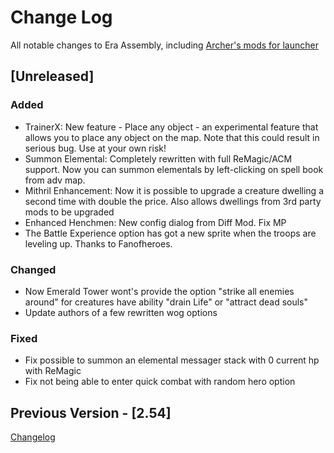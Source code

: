 
# Change Log
All notable changes to Era Assembly, including [Archer's mods for launcher](https://github.com/Archer30/Era-Launcher-Mods)

## [Unreleased]

### Added
- TrainerX: New feature - Place any object - an experimental feature that allows you to place any object on the map. Note that this could result in serious bug. Use at your own risk!
- Summon Elemental: Completely rewritten with full ReMagic/ACM support. Now you can summon elementals by left-clicking on spell book from adv map. 
- Mithril Enhancement: Now it is possible to upgrade a creature dwelling a second time with double the price. Also allows dwellings from 3rd party mods to be upgraded
- Enhanced Henchmen: New config dialog from Diff Mod. Fix MP
- The Battle Experience option has got a new sprite when the troops are leveling up. Thanks to Fanofheroes.

### Changed
- Now Emerald Tower wont's provide the option "strike all enemies around" for creatures have ability "drain Life" or "attract dead souls"
- Update authors of a few rewritten wog options

### Fixed
- Fix possible to summon an elemental messager stack with 0 current hp with ReMagic
- Fix not being able to enter quick combat with random hero option

## Previous Version - [2.54]
[Changelog](https://discord.com/channels/665742159307341827/667300419302719489/945008053537890364)
